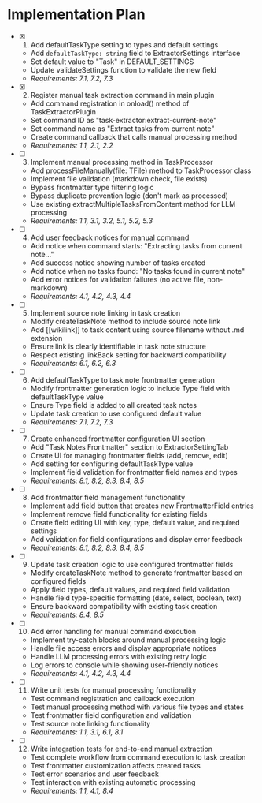 # Implementation Plan

- [x] 1. Add defaultTaskType setting to types and default settings
  - Add `defaultTaskType: string` field to ExtractorSettings interface
  - Set default value to "Task" in DEFAULT_SETTINGS
  - Update validateSettings function to validate the new field
  - _Requirements: 7.1, 7.2, 7.3_

- [x] 2. Register manual task extraction command in main plugin
  - Add command registration in onload() method of TaskExtractorPlugin
  - Set command ID as "task-extractor:extract-current-note"
  - Set command name as "Extract tasks from current note"
  - Create command callback that calls manual processing method
  - _Requirements: 1.1, 2.1, 2.2_

- [ ] 3. Implement manual processing method in TaskProcessor
  - Add processFileManually(file: TFile) method to TaskProcessor class
  - Implement file validation (markdown check, file exists)
  - Bypass frontmatter type filtering logic
  - Bypass duplicate prevention logic (don't mark as processed)
  - Use existing extractMultipleTasksFromContent method for LLM processing
  - _Requirements: 1.1, 3.1, 3.2, 5.1, 5.2, 5.3_

- [ ] 4. Add user feedback notices for manual command
  - Add notice when command starts: "Extracting tasks from current note..."
  - Add success notice showing number of tasks created
  - Add notice when no tasks found: "No tasks found in current note"
  - Add error notices for validation failures (no active file, non-markdown)
  - _Requirements: 4.1, 4.2, 4.3, 4.4_

- [ ] 5. Implement source note linking in task creation
  - Modify createTaskNote method to include source note link
  - Add [[wikilink]] to task content using source filename without .md extension
  - Ensure link is clearly identifiable in task note structure
  - Respect existing linkBack setting for backward compatibility
  - _Requirements: 6.1, 6.2, 6.3_

- [ ] 6. Add defaultTaskType to task note frontmatter generation
  - Modify frontmatter generation logic to include Type field with defaultTaskType value
  - Ensure Type field is added to all created task notes
  - Update task creation to use configured default value
  - _Requirements: 7.1, 7.2, 7.3_

- [ ] 7. Create enhanced frontmatter configuration UI section
  - Add "Task Notes Frontmatter" section to ExtractorSettingTab
  - Create UI for managing frontmatter fields (add, remove, edit)
  - Add setting for configuring defaultTaskType value
  - Implement field validation for frontmatter field names and types
  - _Requirements: 8.1, 8.2, 8.3, 8.4, 8.5_

- [ ] 8. Add frontmatter field management functionality
  - Implement add field button that creates new FrontmatterField entries
  - Implement remove field functionality for existing fields
  - Create field editing UI with key, type, default value, and required settings
  - Add validation for field configurations and display error feedback
  - _Requirements: 8.1, 8.2, 8.3, 8.4, 8.5_

- [ ] 9. Update task creation logic to use configured frontmatter fields
  - Modify createTaskNote method to generate frontmatter based on configured fields
  - Apply field types, default values, and required field validation
  - Handle field type-specific formatting (date, select, boolean, text)
  - Ensure backward compatibility with existing task creation
  - _Requirements: 8.4, 8.5_

- [ ] 10. Add error handling for manual command execution
  - Implement try-catch blocks around manual processing logic
  - Handle file access errors and display appropriate notices
  - Handle LLM processing errors with existing retry logic
  - Log errors to console while showing user-friendly notices
  - _Requirements: 4.1, 4.2, 4.3, 4.4_

- [ ] 11. Write unit tests for manual processing functionality
  - Test command registration and callback execution
  - Test manual processing method with various file types and states
  - Test frontmatter field configuration and validation
  - Test source note linking functionality
  - _Requirements: 1.1, 3.1, 6.1, 8.1_

- [ ] 12. Write integration tests for end-to-end manual extraction
  - Test complete workflow from command execution to task creation
  - Test frontmatter customization affects created tasks
  - Test error scenarios and user feedback
  - Test interaction with existing automatic processing
  - _Requirements: 1.1, 4.1, 8.4_
